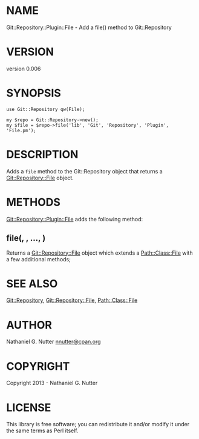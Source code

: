 # NAME

Git::Repository::Plugin::File - Add a file() method to Git::Repository

# VERSION

version 0.006

# SYNOPSIS

    use Git::Repository qw(File);

    my $repo = Git::Repository->new();
    my $file = $repo->file('lib', 'Git', 'Repository', 'Plugin', 'File.pm');

# DESCRIPTION

Adds a `file` method to the Git::Repository object
that returns a [Git::Repository::File](https://metacpan.org/pod/Git::Repository::File) object.

# METHODS

[Git::Repository::Plugin::File](https://metacpan.org/pod/Git::Repository::Plugin::File) adds the
following method:

## file(<dir1>, <dir2>, ..., <file>)

Returns a [Git::Repository::File](https://metacpan.org/pod/Git::Repository::File) object which extends a
[Path::Class::File](https://metacpan.org/pod/Path::Class::File) with a few additional methods;

# SEE ALSO

[Git::Repository](https://metacpan.org/pod/Git::Repository),
[Git::Repository::File](https://metacpan.org/pod/Git::Repository::File),
[Path::Class::File](https://metacpan.org/pod/Path::Class::File)

# AUTHOR

Nathaniel G. Nutter <nnutter@cpan.org>

# COPYRIGHT

Copyright 2013 - Nathaniel G. Nutter

# LICENSE

This library is free software; you can redistribute it and/or modify
it under the same terms as Perl itself.
